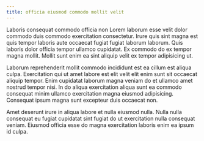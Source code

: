 ```yaml
---
title: officia eiusmod commodo mollit velit
---
```


Laboris consequat commodo officia non Lorem laborum esse velit dolor commodo duis commodo exercitation consectetur. Irure quis sint magna est quis tempor laboris aute occaecat fugiat fugiat laborum laborum. Quis laboris dolor officia tempor ullamco cupidatat. Ex commodo do ex tempor magna mollit. Mollit sunt enim ea sint aliquip velit ex tempor adipisicing ut.

Laborum reprehenderit mollit commodo incididunt est ea cillum est aliqua culpa. Exercitation qui ut amet labore est elit velit elit enim sunt sit occaecat aliquip tempor. Enim cupidatat laborum magna veniam do et ullamco amet nostrud tempor nisi. In do aliqua exercitation aliqua sunt ea commodo consequat minim ullamco exercitation magna eiusmod adipisicing. Consequat ipsum magna sunt excepteur duis occaecat non.

Amet deserunt irure in aliqua labore et nulla eiusmod nulla. Nulla nulla consequat eu fugiat cupidatat sint fugiat do ut exercitation nulla consequat veniam. Eiusmod officia esse do magna exercitation laboris enim ea ipsum id culpa.